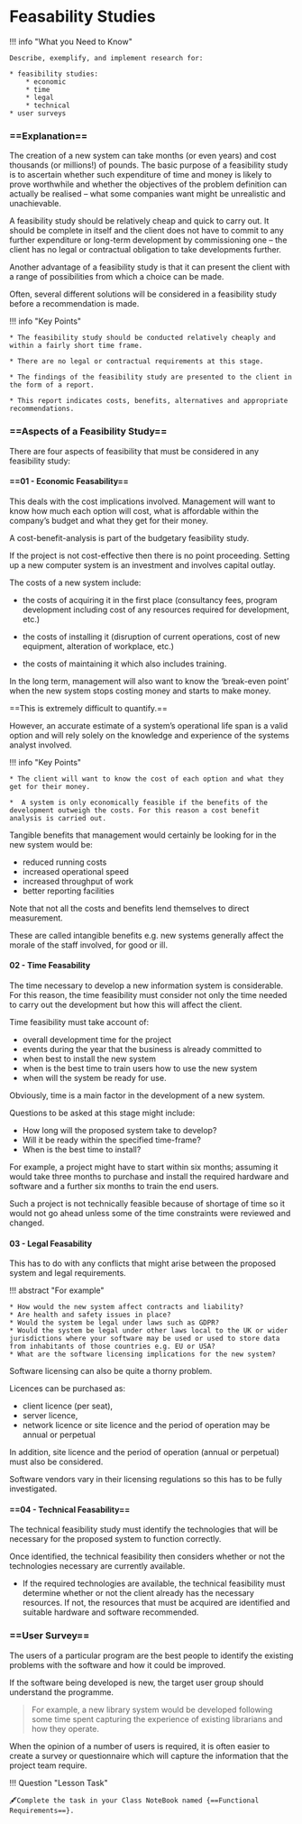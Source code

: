 # Feasability Studies

!!! info "What you Need to Know"

    Describe, exemplify, and implement research for:
 
    * feasibility studies:
		* economic
		* time
		* legal
		* technical
    * user surveys

### ==Explanation==

The creation of a new system can take months (or even years) and cost thousands (or millions!) of pounds. The basic purpose of a feasibility study is to ascertain whether such expenditure of time and money is likely to prove worthwhile and whether the objectives of the problem definition can actually be realised – what some companies want might be unrealistic and unachievable. 
	
A feasibility study should be relatively cheap and quick to carry out. It should be complete in itself and the client does not have to commit to any further expenditure or long-term development by commissioning one – the client has no legal or contractual obligation to take developments further. 
	
Another advantage of a feasibility study is that it can present the client with a range of possibilities from which a choice can be made. 
	
Often, several different solutions will be considered in a feasibility study before a recommendation is made. 
	
!!! info "Key Points"
	
    * The feasibility study should be conducted relatively cheaply and within a fairly short time frame. 
	
    * There are no legal or contractual requirements at this stage.
	
    * The findings of the feasibility study are presented to the client in the form of a report.
	
    * This report indicates costs, benefits, alternatives and appropriate recommendations.

### ==Aspects of a Feasibility Study==

There are four aspects of feasibility that must be considered in any feasibility study:

#### ==01 - Economic Feasability==

This deals with the cost implications involved. Management will want to know how much each option will cost, what is affordable within the company’s budget and what they get for their money. 

A cost-benefit-analysis is part of the budgetary feasibility study. 
    
If the project is not cost-effective then there is no point proceeding. Setting up a new computer system is an investment and involves capital outlay. 
    
The costs of a new system include:
    
* the costs of acquiring it in the first place (consultancy fees, program development including cost of any resources required for development, etc.)
    
* the costs of installing it (disruption of current operations, cost of new equipment, alteration of workplace, etc.)
    
* the costs of maintaining it which also includes training. 
    
In the long term, management will also want to know the ‘break-even point’ when the new system stops costing money and starts to make money. 
    
==This is extremely difficult to quantify.==
    
However, an accurate estimate of a system’s operational life span is a valid option and will rely solely on the knowledge and experience of the systems analyst involved.
	
!!! info "Key Points"
	    
    * The client will want to know the cost of each option and what they get for their money.
		
    *  A system is only economically feasible if the benefits of the development outweigh the costs. For this reason a cost benefit analysis is carried out.
	
Tangible benefits that management would certainly be looking for in the new system would be:

* reduced running costs
* increased operational speed
* increased throughput of work
* better reporting facilities

Note that not all the costs and benefits lend themselves to direct measurement. 

These are called intangible benefits e.g. new systems generally affect the morale of the staff involved, for good or ill. 

#### 02 - Time Feasability

The time necessary to develop a new information system is considerable. For this reason, the time feasibility must consider not only the time needed to carry out the development but how this will affect the client.

Time feasibility must take account of:

* overall development time for the project
* events during the year that the business is already committed to
* when best to install the new system
* when is the best time to train users how to use the new system
* when will the  system be ready for use.

Obviously, time is a main factor in the development of a new system.

Questions to be asked at this stage might include:

* How long will the proposed system take to develop?
* Will it be ready within the specified time-frame?
* When is the best time to install?

For example, a project might have to start within six months; assuming it would take three months to purchase and install the required hardware and software and a further six months to train the end users. 

Such a project is not technically feasible because of shortage of time so it would not go ahead unless some of the time constraints were reviewed and changed.

#### 03 - Legal Feasability

This has to do with any conflicts that might arise between the proposed system and legal requirements. 
    
!!! abstract "For example"

    * How would the new system affect contracts and liability?
    * Are health and safety issues in place?
    * Would the system be legal under laws such as GDPR?
    * Would the system be legal under other laws local to the UK or wider jurisdictions where your software may be used or used to store data from inhabitants of those countries e.g. EU or USA?
    * What are the software licensing implications for the new system?
    
Software licensing can also be quite a thorny problem. 

Licences can be purchased as:
    
* client licence (per seat), 
* server licence, 
* network licence or site licence and the period of operation may be annual or perpetual
    
In addition, site licence and the period of operation (annual or perpetual) must also be considered. 

Software vendors vary in their licensing regulations so this has to be fully investigated.

#### ==04 - Technical Feasability==

The technical feasibility study must identify the technologies that will be necessary for the proposed system to function correctly. 

Once identified, the technical feasibility then considers whether or not the technologies necessary are currently available.

* If the required technologies are available, the technical feasibility must determine whether or not the client already has the necessary resources. If not, the resources that must be acquired are identified and suitable hardware and software recommended.

### ==User Survey==

The users of a particular program are the best people to identify the existing problems with the software and how it could be improved.

If the software being developed is new, the target user group should understand the programme. 

> For example, a new library system would be developed following some time spent capturing the experience of existing librarians and how they operate.

When the opinion of a number of users is required, it is often easier to create a survey or questionnaire which will capture the information that the project team require.

!!! Question "Lesson Task"

    🖋️Complete the task in your Class NoteBook named {==Functional Requirements==}.
